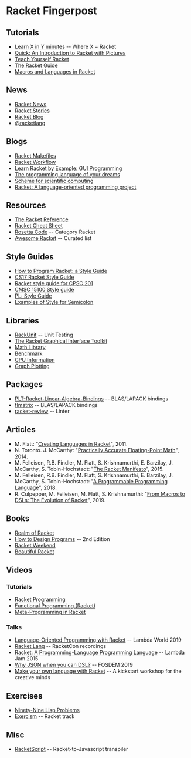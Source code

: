 # Racket Fingerpost

## Tutorials

* [Learn X in Y minutes](https://learnxinyminutes.com/docs/racket/) -- Where X = Racket
* [Quick: An Introduction to Racket with Pictures](https://docs.racket-lang.org/quick/)
* [Teach Yourself Racket](https://cs.uwaterloo.ca/~plragde/flaneries/TYR/)
* [The Racket Guide](https://docs.racket-lang.org/guide/index.html)
* [Macros and Languages in Racket](https://rmculpepper.github.io/malr/index.html)

## News

* [Racket News](https://racket-news.com/)
* [Racket Stories](https://racket-stories.com/)
* [Racket Blog](https://blog.racket-lang.org/)
* [@racketlang](https://twitter.com/racketlang)

## Blogs

* [Racket Makefiles](https://www.greghendershott.com/2017/04/racket-makefiles.html)
* [Racket Workflow](https://www.greghendershott.com/2014/11/racket-workflow.html)
* [Learn Racket by Example: GUI Programming](https://dev.to/goober99/learn-racket-by-example-gui-programming-3epm)
* [The programming language of your dreams](rilouw.eu/article/the-programming-language-of-your-dreams-part-1)
* [Scheme for scientific computing](http://fmnt.info/blog/20181029_scheme.html)
* [Racket: A language-oriented programming project](https://jaxenter.com/racket-language-oriented-programming-141805.html)

## Resources

* [The Racket Reference](https://docs.racket-lang.org/reference/index.html)
* [Racket Cheat Sheet](https://docs.racket-lang.org/racket-cheat/index.html)
* [Rosetta Code](https://rosettacode.org/wiki/Category:Racket) -- Category Racket
* [Awesome Racket](https://github.com/avelino/awesome-racket) -- Curated list

## Style Guides

* [How to Program Racket: a Style Guide](https://docs.racket-lang.org/style/index.html)
* [CS17 Racket Style Guide](https://cs.brown.edu/courses/cs017/content/docs/racket-style.pdf)
* [Racket style guide for CPSC 201](https://zoo.cs.yale.edu/classes/cs201/Fall_2019/Racket-style-guide.html)
* [CMSC 15100 Style guide](http://people.cs.uchicago.edu/~adamshaw/cmsc15100-2017/typed-racket-guide/style-guide.html)
* [PL: Style Guide](https://pl.barzilay.org/style-guide.html)
* [Examples of Style for Semicolon](http://www.lispworks.com/documentation/HyperSpec/Body/02_ddbe.htm)

## Libraries

* [RackUnit](https://docs.racket-lang.org/rackunit/) -- Unit Testing
* [The Racket Graphical Interface Toolkit](https://docs.racket-lang.org/gui/index.html)
* [Math Library](https://docs.racket-lang.org/math/index.html)
* [Benchmark](https://docs.racket-lang.org/benchmark/index.html)
* [CPU Information](https://docs.racket-lang.org/cpuinfo/index.html)
* [Graph Plotting](https://docs.racket-lang.org/plot/index.html)

## Packages

* [PLT-Racket-Linear-Algebra-Bindings](https://github.com/farr/PLT-Racket-Linear-Algebra-Bindings) -- BLAS/LAPACK bindings
* [flmatrix](https://github.com/soegaard/flmatrix) -- BLAS/LAPACK bindings
* [racket-review](https://github.com/Bogdanp/racket-review) -- Linter

## Articles

* M. Flatt: "[Creating Languages in Racket](https://doi.org/10.1145/2063176.2063195)", 2011.
* N. Toronto. J. McCarthy: "[Practically Accurate Floating-Point Math](https://doi.org/10.1109/MCSE.2014.90)", 2014.
* M. Felleisen, R.B. Findler, M. Flatt, S. Krishnamurthi, E. Barzilay, J. McCarthy, S. Tobin-Hochstadt: "[The Racket Manifesto](https://doi.org/10.4230/LIPIcs.SNAPL.2015.113)", 2015.
* M. Felleisen, R.B. Findler, M. Flatt, S. Krishnamurthi, E. Barzilay, J. McCarthy, S. Tobin-Hochstadt: "[A Programmable Programming Language](https://doi.org/10.1145/3127323)", 2018.
* R. Culpepper, M. Felleisen, M. Flatt, S. Krishnamurthi: "[From Macros to DSLs: The Evolution of Racket](https://doi.org/10.4230/LIPIcs.SNAPL.2019.5)", 2019.

## Books

* [Realm of Racket](https://www.realmofracket.com/)
* [How to Design Programs](https://htdp.org/2018-01-06/Book/index.html) -- 2nd Edition
* [Racket Weekend](https://gumroad.com/l/racketweekend)
* [Beautiful Racket](https://beautifulracket.com/)

## Videos

### Tutorials

* [Racket Programming](https://www.youtube.com/playlist?list=PLsWq88lFdQCfZtDRUQVuGGbnthiEIeQdf)
* [Functional Programming (Racket)](https://www.youtube.com/playlist?list=PLIRuSslToIDjbx6Q13syDihN7WJcqQF_k)
* [Meta-Programming in Racket](https://youtu.be/Duvf1_GAZHM)

### Talks

* [Language-Oriented Programming with Racket](https://youtu.be/z8Pz4bJV3Tk) -- Lambda World 2019
* [Racket Lang](https://www.youtube.com/user/racketlang/) -- RacketCon recordings
* [Racket: A Programming-Language Programming Language](https://youtu.be/hFlIl0Zo234) -- Lambda Jam 2015
* [Why JSON when you can DSL?](https://youtu.be/0bqPYIuFvpo) -- FOSDEM 2019
* [Make your own language with Racket](https://youtu.be/fJvef31CuU0) -- A kickstart workshop for the creative minds

## Exercises

* [Ninety-Nine Lisp Problems](https://www.ic.unicamp.br/~meidanis/courses/mc336/2006s2/funcional/L-99_Ninety-Nine_Lisp_Problems.html)
* [Exercism](https://exercism.io/tracks/racket) -- Racket track

## Misc

* [RacketScript](https://github.com/vishesh/racketscript) -- Racket-to-Javascript transpiler

